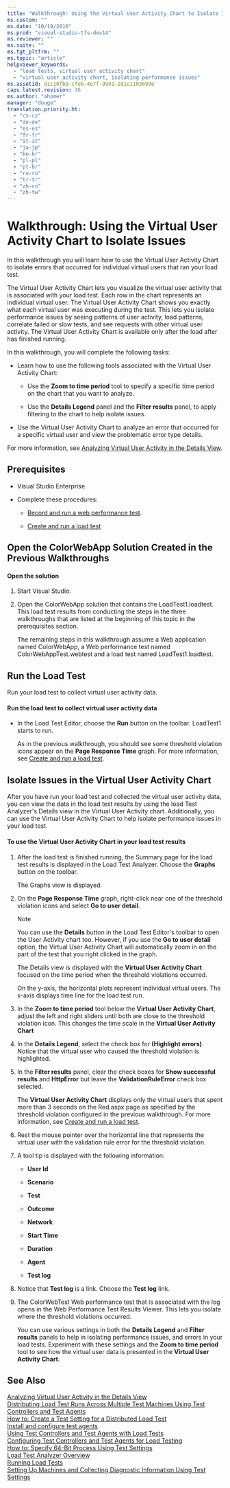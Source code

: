 ```yaml
---
title: "Walkthrough: Using the Virtual User Activity Chart to Isolate Issues | Microsoft Docs"
ms.custom: ""
ms.date: "10/19/2016"
ms.prod: "visual-studio-tfs-dev14"
ms.reviewer: ""
ms.suite: ""
ms.tgt_pltfrm: ""
ms.topic: "article"
helpviewer_keywords: 
  - "load tests, virtual user activity chart"
  - "virtual user activity chart, isolating performance issues"
ms.assetid: d1c10fb9-cfeb-4e7f-9991-2d1e1103699e
caps.latest.revision: 36
ms.author: "ahomer"
manager: "douge"
translation.priority.ht: 
  - "cs-cz"
  - "de-de"
  - "es-es"
  - "fr-fr"
  - "it-it"
  - "ja-jp"
  - "ko-kr"
  - "pl-pl"
  - "pt-br"
  - "ru-ru"
  - "tr-tr"
  - "zh-cn"
  - "zh-tw"
---
```

# Walkthrough: Using the Virtual User Activity Chart to Isolate Issues
In this walkthrough you will learn how to use the Virtual User Activity Chart to isolate errors that occurred for individual virtual users that ran your load test.  
  
 The Virtual User Activity Chart lets you visualize the virtual user activity that is associated with your load test. Each row in the chart represents an individual virtual user. The Virtual User Activity Chart shows you exactly what each virtual user was executing during the test. This lets you isolate performance issues by seeing patterns of user activity, load patterns, correlate failed or slow tests, and see requests with other virtual user activity. The Virtual User Activity Chart is available only after the load after has finished running.  
  
 In this walkthrough, you will complete the following tasks:  
  
-   Learn how to use the following tools associated with the Virtual User Activity Chart:  
  
    -   Use the **Zoom to time period** tool to specify a specific time period on the chart that you want to analyze.  
  
    -   Use the **Details Legend** panel and the **Filter results** panel, to apply filtering to the chart to help isolate issues.  
  
-   Use the Virtual User Activity Chart to analyze an error that occurred for a specific virtual user and view the problematic error type details.  
  
 For more information, see [Analyzing Virtual User Activity in the Details View](../test/analyzing-load-test-virtual-user-activity-in-the-details-view-of-the-load-test-analyzer.md).  
  
## Prerequisites  
  
-   Visual Studio Enterprise  
  
-   Complete these procedures:  
  
    -   [Record and run a web performance test](http://msdn.microsoft.com/en-us/bd0a82fd-cec0-4861-bc09-e1b0b2d258ef).  
  
    -   [Create and run a load test](http://msdn.microsoft.com/en-us/7041cbcf-9ab1-4579-98ff-8f296aeaded4)  
  
## Open the ColorWebApp Solution Created in the Previous Walkthroughs  
  
#### Open the solution  
  
1.  Start Visual Studio.  
  
2.  Open the ColorWebApp solution that contains the LoadTest1.loadtest. This load test results from conducting the steps in the three walkthroughs that are listed at the beginning of this topic in the prerequisites section.  
  
     The remaining steps in this walkthrough assume a Web application named ColorWebApp, a Web performance test named ColorWebAppTest.webtest and a load test named LoadTest1.loadtest.  
  
## Run the Load Test  
 Run your load test to collect virtual user activity data.  
  
#### Run the load test to collect virtual user activity data  
  
-   In the Load Test Editor, choose the **Run** button on the toolbar. LoadTest1 starts to run.  
  
     As in the previous walkthrough, you should see some threshold violation icons appear on the **Page Response Time** graph. For more information, see [Create and run a load test](http://msdn.microsoft.com/en-us/7041cbcf-9ab1-4579-98ff-8f296aeaded4).  
  
## Isolate Issues in the Virtual User Activity Chart  
 After you have run your load test and collected the virtual user activity data, you can view the data in the load test results by using the load Test Analyzer's Details view in the Virtual User Activity chart. Additionally, you can use the Virtual User Activity Chart to help isolate performance issues in your load test.  
  
#### To use the Virtual User Activity Chart in your load test results  
  
1.  After the load test is finished running, the Summary page for the load test results is displayed in the Load Test Analyzer. Choose the **Graphs** button on the toolbar.  
  
     The Graphs view is displayed.  
  
2.  On the **Page Response Time** graph, right-click near one of the threshold violation icons and select **Go to user detail**.  
  
    > [!NOTE]
    >  You can use the **Details** button in the Load Test Editor's toolbar to open the User Activity chart too. However, if you use the **Go to user detail** option, the Virtual User Activity Chart will automatically zoom in on the part of the test that you right clicked in the graph.  
  
     The Details view is displayed with the **Virtual User Activity Chart** focused on the time period when the threshold violations occurred.  
  
     On the y-axis, the horizontal plots represent individual virtual users. The x-axis displays time line for the load test run.  
  
3.  In the **Zoom to time period** tool below the **Virtual User Activity Chart**, adjust the left and right sliders until both are close to the threshold violation icon. This changes the time scale in the **Virtual User Activity Chart**  
  
4.  In the **Details Legend**, select the check box for **(Highlight errors)**. Notice that the virtual user who caused the threshold violation is highlighted.  
  
5.  In the **Filter results** panel, clear the check boxes for **Show successful results** and **HttpError** but leave the **ValidationRuleError** check box selected.  
  
     The **Virtual User Activity Chart** displays only the virtual users that spent more than 3 seconds on the Red.aspx page as specified by the threshold violation configured in the previous walkthrough. For more information, see [Create and run a load test](http://msdn.microsoft.com/en-us/7041cbcf-9ab1-4579-98ff-8f296aeaded4).  
  
6.  Rest the mouse pointer over the horizontal line that represents the virtual user with the validation rule error for the threshold violation.  
  
7.  A tool tip is displayed with the following information:  
  
    -   **User Id**  
  
    -   **Scenario**  
  
    -   **Test**  
  
    -   **Outcome**  
  
    -   **Network**  
  
    -   **Start Time**  
  
    -   **Duration**  
  
    -   **Agent**  
  
    -   **Test log**  
  
8.  Notice that **Test log** is a link. Choose the **Test log** link.  
  
9. The ColorWebTest Web performance test that is associated with the log opens in the Web Performance Test Results Viewer. This lets you isolate where the threshold violations occurred.  
  
     You can use various settings in both the **Details Legend** and **Filter results** panels to help in isolating performance issues, and errors in your load tests. Experiment with these settings and the **Zoom to time period** tool to see how the virtual user data is presented in the **Virtual User Activity Chart**.  
  
## See Also  
 [Analyzing Virtual User Activity in the Details View](../test/analyzing-load-test-virtual-user-activity-in-the-details-view-of-the-load-test-analyzer.md)   
 [Distributing Load Test Runs Across Multiple Test Machines Using Test Controllers and Test Agents](../test/distributing-load-test-runs-across-multiple-test-machines-using-test-controllers-and-test-agents.md)   
 [How to: Create a Test Setting for a Distributed Load Test](../test/how-to--create-a-test-setting-for-a-distributed-load-test.md)   
 [Install and configure test agents](../test/install-and-configure-test-agents.md)   
 [Using Test Controllers and Test Agents with Load Tests](../test/using-test-controllers-and-test-agents-with-load-tests.md)   
 [Configuring Test Controllers and Test Agents for Load Testing](../test/configuring-test-controllers-and-test-agents-for-load-testing.md)   
 [How to: Specify 64-Bit Process Using Test Settings](../test_notintoc/how-to--specify-64-bit-process-using-test-settings.md)   
 [Load Test Analyzer Overview](../test/load-test-analyzer-overview.md)   
 [Running Load Tests](../test_notintoc/running-load-tests.md)   
 [Setting Up Machines and Collecting Diagnostic Information Using Test Settings](../test/setting-up-machines-and-collecting-diagnostic-information-using-test-settings.md)
